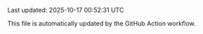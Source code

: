 Last updated: 2025-10-17 00:52:31 UTC

This file is automatically updated by the GitHub Action workflow.
